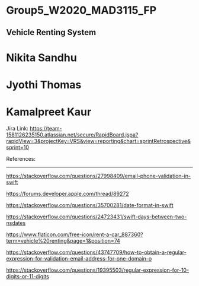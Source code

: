 # Group5_W2020_MAD3115_FP
## Vehicle Renting System

# Nikita Sandhu
# Jyothi Thomas
# Kamalpreet Kaur


Jira Link: https://team-1581126235150.atlassian.net/secure/RapidBoard.jspa?rapidView=3&projectKey=VRS&view=reporting&chart=sprintRetrospective&sprint=10

References:
___________
https://stackoverflow.com/questions/27998409/email-phone-validation-in-swift

https://forums.developer.apple.com/thread/89272

https://stackoverflow.com/questions/35700281/date-format-in-swift

https://stackoverflow.com/questions/24723431/swift-days-between-two-nsdates

https://www.flaticon.com/free-icon/rent-a-car_887360?term=vehicle%20renting&page=1&position=74

https://stackoverflow.com/questions/43747709/how-to-obtain-a-regular-expression-for-validation-email-address-for-one-domain-o

https://stackoverflow.com/questions/19395503/regular-expression-for-10-digits-or-11-digits
